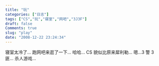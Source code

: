 ```yaml
---
title: "玩"
categories: ["日志"]
tags: ["CS","玩","寝室","网吧","3J3F"]
draft: false
Comments: true
slug: "play"
date: "2008-12-22 23:24:34"
---
```


寝室太冷了... 
跑网吧来逛了一下... 
哈哈... 
CS 貌似比原来犀利勒... 
嗯...3 警 3 匪... 杀人游戏...

